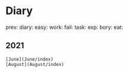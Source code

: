 # Diary

prev:
diary:
easy:
work:
fail:
task:
exp:
bory:
eat:

## 2021

    [June](June/index)
    [August](August/index)
